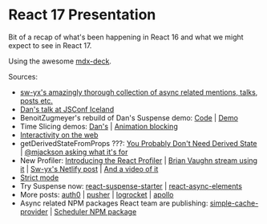 # React 17 Presentation

Bit of a recap of what's been happening in React 16 and what we might expect to see in React 17.

Using the awesome [mdx-deck](https://github.com/jxnblk/mdx-deck).

Sources:

- [sw-yx's amazingly thorough collection of async related mentions, talks, posts etc.](https://github.com/sw-yx/fresh-async-react)
- [Dan's talk at JSConf Iceland](https://www.youtube.com/watch?v=nLF0n9SACd4)
- BenoitZugmeyer's rebuild of Dan's Suspense demo: [Code](https://github.com/BenoitZugmeyer/react-suspense-demo) | [Demo](https://benoitzugmeyer.github.io/react-suspense-demo/)
- Time Slicing demos: [Dan's](http://timeslicing-unstable-demo.surge.sh/) | [Animation blocking](https://build-mbfootjxoo.now.sh/)
- [Interactivity on the web](https://philipwalton.com/articles/why-web-developers-need-to-care-about-interactivity/)
- getDerivedStateFromProps ???: [You Probably Don't Need Derived State](https://reactjs.org/blog/2018/06/07/you-probably-dont-need-derived-state.html) | [@mjackson asking what it's for](https://twitter.com/mjackson/status/1039895993959895040)
- New Profiler: [Introducing the React Profiler](https://reactjs.org/blog/2018/09/10/introducing-the-react-profiler.html) | [Brian Vaughn stream using it](https://www.youtube.com/watch?v=nySib7ipZdk) | [Sw-yx's Netlify post](https://www.netlify.com/blog/2018/08/29/using-the-react-devtools-profiler-to-diagnose-react-app-performance-issues/) | [And a video of it](https://www.youtube.com/watch?v=mPcdUhaIqPs)
- [Strict mode](https://reactjs.org/docs/strict-mode.html)
- Try Suspense now: [react-suspense-starter](https://github.com/palmerhq/react-suspense-starter) | [react-async-elements](https://github.com/palmerhq/react-async-elements)
- More posts: [auth0](https://auth0.com/blog/time-slice-suspense-react16/) | [pusher](https://blog.pusher.com/time-slice-suspense-api-react-17/) | [logrocket](https://blog.logrocket.com/async-rendering-in-react-with-suspense-5d0eaac886c8) | [apollo](https://blog.apollographql.com/a-first-look-at-async-react-apollo-10a82907b48e)
- Async related NPM packages React team are publishing: [simple-cache-provider](https://github.com/facebook/react/tree/master/packages/simple-cache-provider) | [Scheduler NPM package](https://github.com/facebook/react/tree/master/packages/scheduler)
